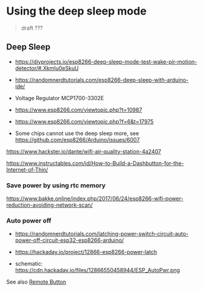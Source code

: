 # Using the deep sleep mode

> draft ??? 

## Deep Sleep

- <https://diyprojects.io/esp8266-deep-sleep-mode-test-wake-pir-motion-detector/#.XkmIu0eSkuU>

- <https://randomnerdtutorials.com/esp8266-deep-sleep-with-arduino-ide/>
- Voltage Regulator MCP1700-3302E
- <https://www.esp8266.com/viewtopic.php?t=10987>
- <https://www.esp8266.com/viewtopic.php?f=6&t=17975>

- Some chips cannot use the deep sleep more, see https://github.com/esp8266/Arduino/issues/6007


https://www.hackster.io/dante/wifi-air-quality-station-4a2407

https://www.instructables.com/id/How-to-Build-a-Dashbutton-for-the-Internet-of-Thin/


### Save power by using rtc memory

https://www.bakke.online/index.php/2017/06/24/esp8266-wifi-power-reduction-avoiding-network-scan/


### Auto power off

- <https://randomnerdtutorials.com/latching-power-switch-circuit-auto-power-off-circuit-esp32-esp8266-arduino/>

- <https://hackaday.io/project/12866-esp8266-power-latch>
- schematic: <https://cdn.hackaday.io/files/12866550458944/ESP_AutoPwr.png>


See also [Remote Button](../recipes/remotebutton.md)
